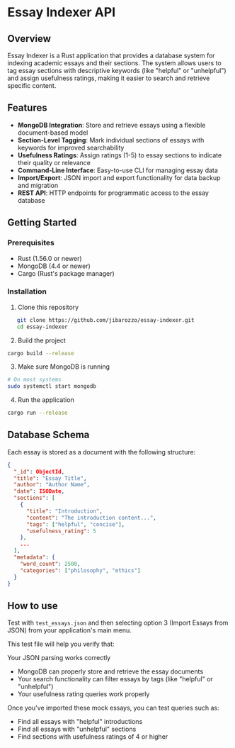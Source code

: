 # Essay Indexer API

## Overview

Essay Indexer is a Rust application that provides a database system for indexing academic essays and their sections. The system allows users to tag essay sections with descriptive keywords (like "helpful" or "unhelpful") and assign usefulness ratings, making it easier to search and retrieve specific content.

## Features

- **MongoDB Integration**: Store and retrieve essays using a flexible document-based model
- **Section-Level Tagging**: Mark individual sections of essays with keywords for improved searchability
- **Usefulness Ratings**: Assign ratings (1-5) to essay sections to indicate their quality or relevance
- **Command-Line Interface**: Easy-to-use CLI for managing essay data
- **Import/Export**: JSON import and export functionality for data backup and migration
- **REST API**: HTTP endpoints for programmatic access to the essay database

## Getting Started

### Prerequisites

- Rust (1.56.0 or newer)
- MongoDB (4.4 or newer)
- Cargo (Rust's package manager)

### Installation

1. Clone this repository
```bash
   git clone https://github.com/jibarozzo/essay-indexer.git
   cd essay-indexer
```
2. Build the project

```bash
cargo build --release
```
3. Make sure MongoDB is running
```bash
# On most systems
sudo systemctl start mongodb
```

4. Run the application

```bash
cargo run --release
```
## Database Schema
Each essay is stored as a document with the following structure:

```JSON
{
  "_id": ObjectId,
  "title": "Essay Title",
  "author": "Author Name",
  "date": ISODate,
  "sections": [
    {
      "title": "Introduction",
      "content": "The introduction content...",
      "tags": ["helpful", "concise"],
      "usefulness_rating": 5
    },
    ...
  ],
  "metadata": {
    "word_count": 2500,
    "categories": ["philosophy", "ethics"]
  }
}
```

## How to use
Test with `test_essays.json` and then selecting option 3 (Import Essays from JSON) from your application's main menu.

This test file will help you verify that:

Your JSON parsing works correctly
- MongoDB can properly store and retrieve the essay documents
- Your search functionality can filter essays by tags (like "helpful" or "unhelpful")
- Your usefulness rating queries work properly

Once you've imported these mock essays, you can test queries such as:

- Find all essays with "helpful" introductions
- Find all essays with "unhelpful" sections
- Find sections with usefulness ratings of 4 or higher
